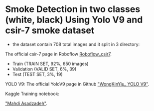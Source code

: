 # Smoke Detection in two classes (white, black) Using Yolo V9 and csir-7 smoke dataset

* the dataset contain 708 total images and it split in 3 directory:

The official csir-7 page in Roboflow  [Roboflow_csir7](https://universe.roboflow.com/vjti-tu8hq/csir-7/dataset/4#).

- Train (TRAIN SET, 92%, 650 images)
- Validation (VALID SET, 6%, 39)
- Test (TEST SET, 3%, 19)

YOLO V9:
The official YoloV9 page in Github ["WongKinYiu_ YOLO V9"](https://github.com/WongKinYiu/yolov9).

Kaggle Training notebook:

["Mahdi Asadzadeh"](https://www.kaggle.com/code/mahdiasdzd/yolov9-smoke-detection/notebook).

